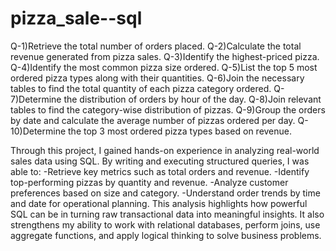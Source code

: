 # pizza_sale--sql

Q-1)Retrieve the total number of orders placed.
Q-2)Calculate the total revenue generated from pizza sales.
Q-3)Identify the highest-priced pizza.
Q-4)Identify the most common pizza size ordered.
Q-5)List the top 5 most ordered pizza types along with their quantities.
Q-6)Join the necessary tables to find the total quantity of each pizza category ordered.
Q-7)Determine the distribution of orders by hour of the day.
Q-8)Join relevant tables to find the category-wise distribution of pizzas.
Q-9)Group the orders by date and calculate the average number of pizzas ordered per day.
Q-10)Determine the top 3 most ordered pizza types based on revenue.

Through this project, I gained hands-on experience in analyzing real-world sales data using SQL.
By writing and executing structured queries, I was able to:
-Retrieve key metrics such as total orders and revenue.
-Identify top-performing pizzas by quantity and revenue.
-Analyze customer preferences based on size and category.
-Understand order trends by time and date for operational planning.
This analysis highlights how powerful SQL can be in turning raw transactional data into meaningful insights. It also strengthens my ability to work with relational databases, perform joins, use aggregate functions, and apply logical thinking to solve business problems.
